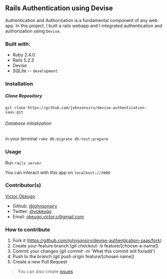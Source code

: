 ## Rails Authentication using Devise

Authentication and Authorization is a fundamental component of any web app. In this project, I built a rails webapp and I integrated authentication and authorization using ```Devise```.

### Built with:

* Ruby 2.4.0
* Rails 5.2.3
* Devise
* SQLite -- ``development``

### Installation

##### Clone Repository

```git clone https://github.com/johnsonsirv/devise-authentication-saas.git```

###### Database initialization
in your terminal ```rake db:migrate db:test:prepare```


### Usage

Run ```rails server```

You can interact with this app on ```localhost://3000```

### Contributor(s)

[Victor Okeugo](https://angel.co/u/victorokeugo/)

- Github: [@johnsonsirv](https://github.com/johnsonsirv)
- Twitter: [@vokeugo](https://twitter.com/@vokeugo/)
- Email: [okeugo.victor.c@gmail.com]()

### How to contribute
1. Fork it (https://github.com/johnsonsirv/devise-authentication-saas/fork)
2. Create your feature branch (git checkout -b feature/[choose-a-name])
3. Commit your changes (git commit -m 'What this commit will fix/add')
4. Push to the branch (git push origin feature/[chosen name])
5. Create a new Pull Request
> You can also create [issues](https://github.com/johnsonsirv/devise-authentication-saas/issues)

